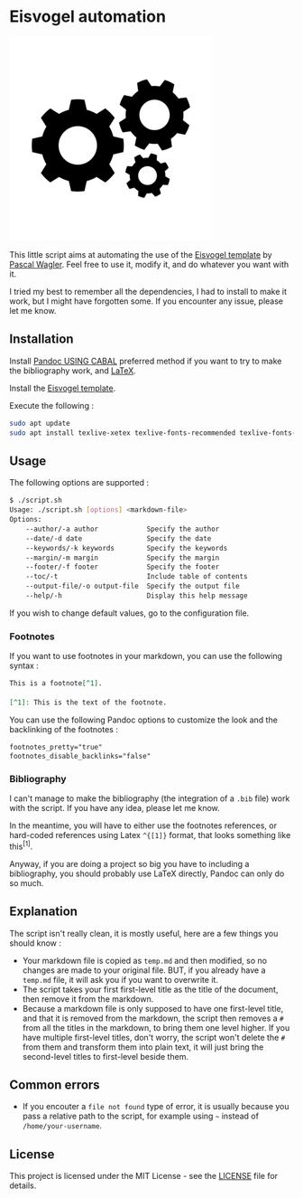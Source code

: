 # Eisvogel automation

![Repo Logo](./res/repo_logo.png)

This little script aims at automating the use of the [Eisvogel template](https://github.com/Wandmalfarbe/pandoc-latex-template/tree/master) by [Pascal Wagler](https://github.com/Wandmalfarbe). Feel free to use it, modify it, and do whatever you want with it.

I tried my best to remember all the dependencies, I had to install to make it work, but I might have forgotten some. If you encounter any issue, please let me know.

## Installation

Install [Pandoc USING CABAL](https://pandoc.org/installing.html#quick-cabal-method) preferred method if you want to try to make the bibliography work, and [LaTeX](https://en.wikibooks.org/wiki/LaTeX/Installation#Distributions).

Install the [Eisvogel template](https://github.com/Wandmalfarbe/pandoc-latex-template/tree/master).

Execute the following : 

```bash
sudo apt update
sudo apt install texlive-xetex texlive-fonts-recommended texlive-fonts-extra texlive-latex-extra texlive-science
```

## Usage

The following options are supported :

```bash
$ ./script.sh 
Usage: ./script.sh [options] <markdown-file>
Options:
    --author/-a author            Specify the author
    --date/-d date                Specify the date
    --keywords/-k keywords        Specify the keywords
    --margin/-m margin            Specify the margin
    --footer/-f footer            Specify the footer
    --toc/-t                      Include table of contents
    --output-file/-o output-file  Specify the output file
    --help/-h                     Display this help message
```

If you wish to change default values, go to the configuration file.

### Footnotes

If you want to use footnotes in your markdown, you can use the following syntax :

```markdown
This is a footnote[^1].

[^1]: This is the text of the footnote.
```

You can use the following Pandoc options to customize the look and the backlinking of the footnotes : 

```
footnotes_pretty="true"
footnotes_disable_backlinks="false"
```

### Bibliography

I can't manage to make the bibliography (the integration of a `.bib` file) work with the script. If you have any idea, please let me know. 

In the meantime, you will have to either use the footnotes references, or hard-coded references using Latex `^{[1]}` format, that looks something like this$^{[1]}$.

Anyway, if you are doing a project so big you have to including a bibliography, you should probably use LaTeX directly, Pandoc can only do so much.

## Explanation

The script isn't really clean, it is mostly useful, here are a few things you should know :
- Your markdown file is copied as `temp.md` and then modified, so no changes are made to your original file. BUT, if you already have a `temp.md` file, it will ask you if you want to overwrite it.
- The script takes your first first-level title as the title of the document, then remove it from the markdown.
- Because a markdown file is only supposed to have one first-level title, and that it is removed from the markdown, the script then removes a `#` from all the titles in the markdown, to bring them one level higher. If you have multiple first-level titles, don't worry, the script won't delete the `#` from them and transform them into plain text, it will just bring the second-level titles to first-level beside them.

## Common errors

- If you encouter a `file not found` type of error, it is usually because you pass a relative path to the script, for example using `~` instead of `/home/your-username`. 

## License

This project is licensed under the MIT License - see the [LICENSE](LICENSE) file for details.